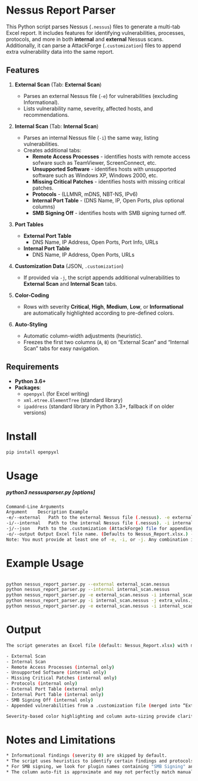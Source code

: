 # Nessus Report Parser

This Python script parses Nessus (`.nessus`) files to generate a multi-tab Excel report. It includes features for identifying vulnerabilities, processes, protocols, and more in both **internal** and **external** Nessus scans. Additionally, it can parse a AttackForge  (`.customization`) files to append extra vulnerability data into the same report.

## Features

1. **External Scan** (Tab: **External Scan**)  
   - Parses an external Nessus file (`-e`) for vulnerabilities (excluding Informational).  
   - Lists vulnerability name, severity, affected hosts, and recommendations.

2. **Internal Scan** (Tab: **Internal Scan**)  
   - Parses an internal Nessus file (`-i`) the same way, listing vulnerabilities.  
   - Creates additional tabs:
     - **Remote Access Processes** - identifies hosts with remote access sofware such as TeamViewer, ScreenConnect, etc.
     - **Unsupported Software** - identifies hosts with unsupported software such as Windows XP, Windows 2000, etc. 
     - **Missing Critical Patches** - identifies hosts with missing critical patches. 
     - **Protocols** - (LLMNR, mDNS, NBT-NS, IPv6)  
     - **Internal Port Table** - (DNS Name, IP, Open Ports, plus optional columns)  
     - **SMB Signing Off** - identifies hosts with SMB signing turned off.

3. **Port Tables**  
   - **External Port Table**  
     - DNS Name, IP Address, Open Ports, Port Info, URLs  
   - **Internal Port Table**  
     - DNS Name, IP Address, Open Ports, URLs

4. **Customization Data** (JSON, `.customization`)  
   - If provided via `-j`, the script appends additional vulnerabilities to **External Scan** and **Internal Scan** tabs.

5. **Color-Coding**  
   - Rows with severity **Critical**, **High**, **Medium**, **Low**, or **Informational** are automatically highlighted according to pre-defined colors.

6. **Auto-Styling**  
   - Automatic column-width adjustments (heuristic).  
   - Freezes the first two columns (`A`, `B`) on “External Scan” and “Internal Scan” tabs for easy navigation.

## Requirements

- **Python 3.6+**
- **Packages**:
  - `openpyxl` (for Excel writing)
  - `xml.etree.ElementTree` (standard library)
  - `ipaddress` (standard library in Python 3.3+, fallback if on older versions)

# Install
```bash
pip install openpyxl
```
# Usage
##### python3 nessusparser.py [options]
```bash
Command-Line Arguments
Argument	Description	Example
-e/--external	Path to the external Nessus file (.nessus).	-e external_scan.nessus
-i/--internal	Path to the internal Nessus file (.nessus).	-i internal_scan.nessus
-j/--json	Path to the .customization (AttackForge) file for appending vulnerabilities. -j extra_vulns.customization
-o/--output	Output Excel file name. (Defaults to Nessus_Report.xlsx.) -o My_Report.xlsx
Note: You must provide at least one of -e, -i, or -j. Any combination is valid.
```

# Example Usage
```bash

python nessus_report_parser.py --external external_scan.nessus
python nessus_report_parser.py --internal internal_scan.nessus
python nessus_report_parser.py -e external_scan.nessus -i internal_scan.nessus
python nessus_report_parser.py -i internal_scan.nessus -j extra_vulns.json
python nessus_report_parser.py -e external_scan.nessus -i internal_scan.nessus -j extra_vulns.customization -o final_report.xlsx
```

# Output

```bash
The script generates an Excel file (default: Nessus_Report.xlsx) with multiple tabs:

- External Scan
- Internal Scan
- Remote Access Processes (internal only)
- Unsupported Software (internal only)
- Missing Critical Patches (internal only)
- Protocols (internal only)
- External Port Table (external only)
- Internal Port Table (internal only)
- SMB Signing Off (internal only)
- Appended vulnerabilities from a .customization file (merged into “External Scan” / “Internal Scan”).

Severity-based color highlighting and column auto-sizing provide clarity for analyzing results.
```

# Notes and Limitations
```bash
* Informational findings (severity 0) are skipped by default.
* The script uses heuristics to identify certain findings and protocols; adjust if needed.
* For SMB signing, we look for plugin names containing "SMB Signing" and "Not Required" (case-insensitive).
* The column auto-fit is approximate and may not perfectly match manual “AutoFit” in Excel.
```


